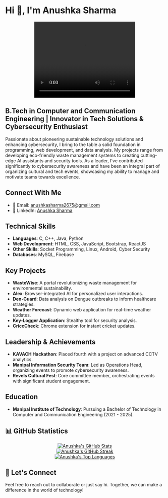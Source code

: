 # Hi 👋, I'm Anushka Sharma

<p align="center">
  <video width="320" height="240" controls>
    <source src="https://drive.google.com/file/d/1OrhfzO6IYV59HPqPygiyL9XzyfF4D-b-/view?usp=drive_link" type="video/mp4">
  </video>
</p>

## B.Tech in Computer and Communication Engineering | Innovator in Tech Solutions & Cybersecurity Enthusiast

Passionate about pioneering sustainable technology solutions and enhancing cybersecurity, I bring to the table a solid foundation in programming, web development, and data analysis. My projects range from developing eco-friendly waste management systems to creating cutting-edge AI assistants and security tools. As a leader, I've contributed significantly to cybersecurity awareness and have been an integral part of organizing cultural and tech events, showcasing my ability to manage and motivate teams towards excellence.

## Connect With Me
- 📧 Email: [anushkasharma2675@gmail.com](mailto:anushkasharma2675@gmail.com)
- 🔗 LinkedIn: [Anushka Sharma](https://www.linkedin.com/in/anushka-sharma)

## Technical Skills
- **Languages**: C, C++, Java, Python
- **Web Development**: HTML, CSS, JavaScript, Bootstrap, ReactJS
- **Other Skills**: Socket Programming, Linux, Android, Cyber Security
- **Databases**: MySQL, Firebase

## Key Projects
- **WasteWise**: A portal revolutionizing waste management for environmental sustainability.
- **Alex**: Browser-integrated AI for personalized user interactions.
- **Den-Guard**: Data analysis on Dengue outbreaks to inform healthcare strategies.
- **Weather Forecast**: Dynamic web application for real-time weather updates.
- **Key-Logger Application**: Stealthy tool for security analysis.
- **CriccCheck**: Chrome extension for instant cricket updates.

## Leadership & Achievements
- **KAVACH Hackathon**: Placed fourth with a project on advanced CCTV analytics.
- **Manipal Information Security Team**: Led as Operations Head, organizing events to promote cybersecurity awareness.
- **Revels Cultural Fest**: Core committee member, orchestrating events with significant student engagement.

## Education
- **Manipal Institute of Technology**: Pursuing a Bachelor of Technology in Computer and Communication Engineering (2021 - 2025).
## 📊 GitHub Statistics

<p align="center">
  <a href="https://github.com/anushkasharma">
    <img src="https://github-readme-stats.vercel.app/api?username=anushkasharma&show_icons=true&count_private=true&theme=radical" alt="Anushka's GitHub Stats"/>
  </a>
  <br>
  <a href="https://github.com/anushkasharma">
    <img src="https://github-readme-streak-stats.herokuapp.com/?user=anushkasharma&theme=radical" alt="Anushka's GitHub Streak"/>
  </a>
  <br>
  <a href="https://github.com/anushkasharma">
    <img src="https://github-readme-stats.vercel.app/api/top-langs/?username=anushkasharma&layout=compact&theme=radical" alt="Anushka's Top Languages"/>
  </a>
</p>

## 💬 Let's Connect
Feel free to reach out to collaborate or just say hi. Together, we can make a difference in the world of technology!

